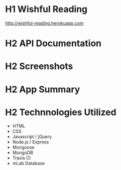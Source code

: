 # H1 Wishful Reading

http://wishful-reading.herokuapp.com

# H2 API Documentation

# H2 Screenshots

# H2 App Summary

# H2 Technnologies Utilized

* HTML
* CSS
* Javascript / jQuery
* Node.js / Express
* Mongoose
* MongoDB
* Travis CI
* mLab Database
